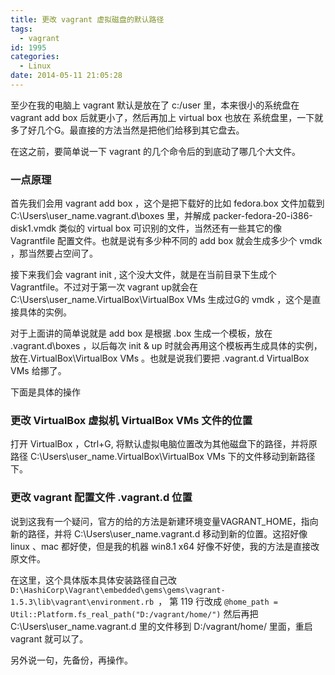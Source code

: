 ```yaml
---
title: 更改 vagrant 虚拟磁盘的默认路径
tags:
  - vagrant
id: 1995
categories:
  - Linux
date: 2014-05-11 21:05:28
---
```


至少在我的电脑上 vagrant 默认是放在了 c:/user 里，本来很小的系统盘在 vagrant add box 后就更小了，然后再加上 virtual box 也放在 系统盘里，一下就多了好几个G。最直接的方法当然是把他们给移到其它盘去。

在这之前，要简单说一下 vagrant 的几个命令后的到底动了哪几个大文件。

### 一点原理

首先我们会用 vagrant add box ，这个是把下载好的比如 fedora.box 文件加载到
C:\Users\user_name\.vagrant.d\boxes 里，并解成 packer-fedora-20-i386-disk1.vmdk 类似的 virtual box 可识别的文件，当然还有一些其它的像 Vagrantfile 配置文件。也就是说有多少种不同的 add box 就会生成多少个 vmdk ，那当然要占空间了。

接下来我们会 vagrant init , 这个没大文件，就是在当前目录下生成个 Vagrantfile。不过对于第一次 vagrant up就会在 C:\Users\user_name\.VirtualBox\VirtualBox VMs 生成过G的 vmdk ，这个是直接具体的实例。<!--more-->

对于上面讲的简单说就是 add box 是根据 .box 生成一个模板，放在 .vagrant.d\boxes ，以后每次 init &amp; up 时就会再用这个模板再生成具体的实例，放在.VirtualBox\VirtualBox VMs 。也就是说我们要把 .vagrant.d VirtualBox VMs 给挪了。

下面是具体的操作

### 更改 VirtualBox 虚拟机 VirtualBox VMs 文件的位置

打开 VirtualBox ，Ctrl+G, 将默认虚拟电脑位置改为其他磁盘下的路径，并将原路径 C:\Users\user_name\.VirtualBox\VirtualBox VMs 下的文件移动到新路径下。

### 更改 vagrant 配置文件 .vagrant.d 位置

说到这我有一个疑问，官方的给的方法是新建环境变量VAGRANT_HOME，指向新的路径，并将 C:\Users\user_name\.vagrant.d 移动到新的位置。这招好像 linux 、mac 都好使，但是我的机器 win8.1 x64 好像不好使，我的方法是直接改原文件。

在这里，这个具体版本具体安装路径自己改
`D:\HashiCorp\Vagrant\embedded\gems\gems\vagrant-1.5.3\lib\vagrant\environment.rb `，
第 119 行改成
`@home_path = Util::Platform.fs_real_path("D:/vagrant/home/")`
然后再把 C:\Users\user_name\.vagrant.d 里的文件移到 D:/vagrant/home/ 里面，重启 vagrant 就可以了。

另外说一句，先备份，再操作。